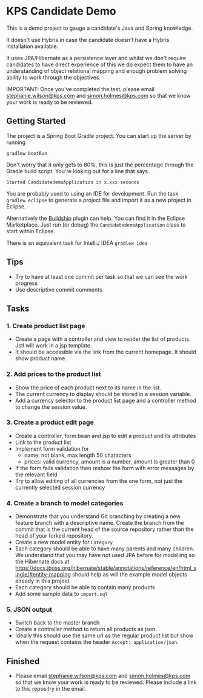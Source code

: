 # KPS Candidate Demo

This is a demo project to gauge a candidate's Java and Spring knowledge.

It doesn't use Hybris in case the candidate doesn't have a Hybris installation available.

It uses JPA/Hibernate as a persistence layer and whilst we don't require candidates to have direct experience of this we do expect them to have an understanding of object relational mapping and enough problem solving ability to work through the objectives.

IMPORTANT: Once you've completed the test, please email stephanie.wilson@kps.com and simon.holmes@kps.com so that we know your work is ready to be reviewed.

## Getting Started

The project is a Spring Boot Gradle project. You can start up the server by running

    gradlew bootRun

Don't worry that it only gets to 80%, this is just the percentage through the Gradle build script. You're looking out for a line that says

    Started CandidatedemoApplication in x.xxx seconds
    
You are probably used to using an IDE for development. Run the task `gradlew eclipse` to generate a project file and import it as a new project in Eclipse.

Alternatively the [Buildship](https://gradle.org/eclipse/) plugin can help. You can find it in the Eclipse Marketplace.
Just run (or debug) the `CandidatedemoApplication` class to start within Eclipse.

There is an equivalent task for IntelliJ IDEA `gradlew idea`

## Tips
* Try to have at least one commit per task so that we can see the work progress
* Use descriptive commit comments

## Tasks

### 1. Create product list page
* Create a page with a controller and view to render the list of products. Jstl will work in a jsp template.
* It should be accessible via the link from the current homepage.
  It should show product name.

### 2. Add prices to the product list
* Show the price of each product next to its name in the list.
* The current currency to display should be stored in a session variable.
* Add a currency selector to the product list page and a controller method to change the session value.

### 3. Create a product edit page
* Create a controller, form bean and jsp to edit a product and its attributes
* Link to the product list
* Implement form validation for
    * name: not blank, max length 50 characters
    * prices: valid currency, amount is a number, amount is greater than 0
* If the form fails validation then reshow the form with error messages by the relevant field
* Try to allow editing of all currencies from the one form, not just the currently selected session currency

### 4. Create a branch to model categories
* Demonstrate that you understand Git branching by creating a new feature branch with a descriptive name. Create the branch from the commit that is the current head of the source repository rather than the head of your forked repository.
* Create a new model entity for `Category`
* Each category should be able to have many parents and many children.  
  We understand that you may have not used JPA before for modelling so the Hibernate docs at https://docs.jboss.org/hibernate/stable/annotations/reference/en/html_single/#entity-mapping should help as will the example model objects already in this project.
* Each category should be able to contain many products
* Add some sample data to `import.sql`

### 5. JSON output
* Switch back to the master branch
* Create a controller method to return all products as json.
* Ideally this should use the same url as the regular product list but show when the request contains the header `Accept: application/json`.

## Finished
* Please email stephanie.wilson@kps.com and simon.holmes@kps.com so that we know your work is ready to be reviewed.  Please include a link to this repositry in the email.
